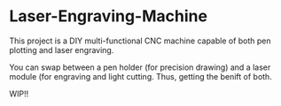 # Laser-Engraving-Machine
This project is a DIY multi-functional CNC machine capable of both pen plotting and laser engraving.

You can swap between a pen holder (for precision drawing) and a laser module (for engraving and light cutting. Thus, getting the benift of both.

WIP!!
